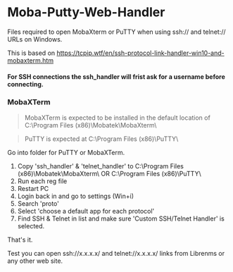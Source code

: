 # Moba-Putty-Web-Handler
Files required to open MobaXterm or PuTTY when using ssh:// and telnet:// URLs on Windows.

This is based on https://tcpip.wtf/en/ssh-protocol-link-handler-win10-and-mobaxterm.htm

#### For SSH connections the ssh_handler will frist ask for a username before connecting.

### MobaXTerm

>  MobaXTerm is expected to be installed in the default location of C:\Program Files (x86)\Mobatek\MobaXterm\

>  PuTTY is expected at C:\Program Files (x86)\PuTTY\

Go into folder for PuTTY or MobaXTerm.

1. Copy 'ssh_handler' & 'telnet_handler' to C:\Program Files (x86)\Mobatek\MobaXterm\ OR C:\Program Files (x86)\PuTTY\
2. Run each reg file
3. Restart PC
4. Login back in and go to settings (Win+i)
5. Search 'proto'
6. Select 'choose a default app for each protocol'
7. Find SSH & Telnet in list and make sure 'Custom SSH/Telnet Handler' is selected.


That's it.

Test you can open ssh://x.x.x.x/ and telnet://x.x.x.x/ links from Librenms or any other web site.
